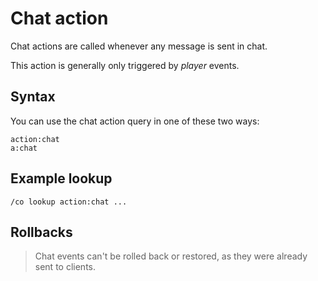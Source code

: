 # Chat action

Chat actions are called whenever any message is sent in chat.

This action is generally only triggered by *player* events.

## Syntax

You can use the chat action query in one of these two ways:

```
action:chat
a:chat
```

## Example lookup

```
/co lookup action:chat ...
```

## Rollbacks

> Chat events can't be rolled back or restored, as they were already sent to
  clients.

